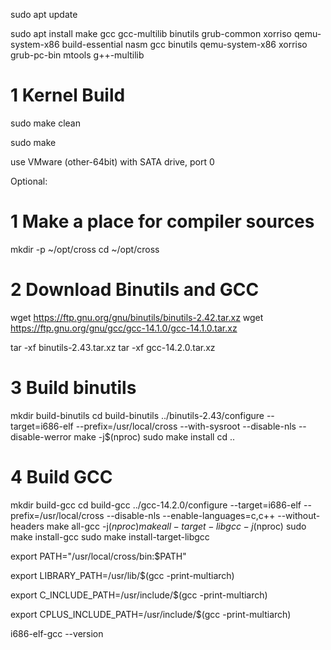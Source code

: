 sudo apt update

sudo apt install make gcc gcc-multilib binutils grub-common xorriso qemu-system-x86 build-essential nasm gcc binutils qemu-system-x86 xorriso grub-pc-bin mtools g++-multilib

# 1 Kernel Build

sudo make clean

sudo make

use VMware (other-64bit) with SATA drive, port 0


Optional:

# 1️ Make a place for compiler sources
mkdir -p ~/opt/cross
cd ~/opt/cross

# 2️ Download Binutils and GCC
wget https://ftp.gnu.org/gnu/binutils/binutils-2.42.tar.xz
wget https://ftp.gnu.org/gnu/gcc/gcc-14.1.0/gcc-14.1.0.tar.xz

tar -xf binutils-2.43.tar.xz
tar -xf gcc-14.2.0.tar.xz

# 3 Build binutils
mkdir build-binutils
cd build-binutils
../binutils-2.43/configure --target=i686-elf --prefix=/usr/local/cross --with-sysroot --disable-nls --disable-werror
make -j$(nproc)
sudo make install
cd ..

# 4 Build GCC
mkdir build-gcc
cd build-gcc
../gcc-14.2.0/configure --target=i686-elf --prefix=/usr/local/cross --disable-nls --enable-languages=c,c++ --without-headers
make all-gcc -j$(nproc)
make all-target-libgcc -j$(nproc)
sudo make install-gcc
sudo make install-target-libgcc


export PATH="/usr/local/cross/bin:$PATH"

export LIBRARY_PATH=/usr/lib/$(gcc -print-multiarch)

export C_INCLUDE_PATH=/usr/include/$(gcc -print-multiarch)

export CPLUS_INCLUDE_PATH=/usr/include/$(gcc -print-multiarch)


i686-elf-gcc --version

